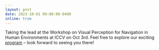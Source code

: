 ```yaml
---
layout: post
date: 2023-10-01 09:00:00-0400
inline: true
---
```



Taking the lead at the Workshop on Visual Perception for Navigation in Human Environments at ICCV on Oct 3rd. Feel free to explore our exciting [program](https://jrdb.erc.monash.edu/workshops/iccv2023) – look forward to seeing you there!